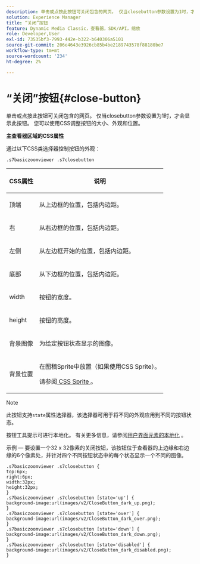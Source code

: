 ```yaml
---
description: 单击或点按此按钮可关闭包含的网页。 仅当closebutton参数设置为1时，才会显示此按钮。 您可以使用CSS调整按钮的大小、外观和位置。
solution: Experience Manager
title: “关闭”按钮
feature: Dynamic Media Classic，查看器，SDK/API，缩放
role: Developer,User
exl-id: 73535bf3-7993-442e-b322-b640306a5101
source-git-commit: 206e4643e3926cb85b4be2189743578f88180be7
workflow-type: tm+mt
source-wordcount: '234'
ht-degree: 2%

---
```


# “关闭”按钮{#close-button}

单击或点按此按钮可关闭包含的网页。 仅当closebutton参数设置为1时，才会显示此按钮。 您可以使用CSS调整按钮的大小、外观和位置。

<!--<a id="section_061E550C1C1D4DB2BD663A898895B38C"></a>-->

**主查看器区域的CSS属性**

通过以下CSS类选择器控制按钮的外观：

```
.s7basiczoomviewer .s7closebutton
```

<table id="table_94EE3F5BBE4547C0B4943471CEE7EDE4"> 
 <thead> 
  <tr> 
   <th colname="col1" class="entry"> <p> CSS属性 </p> </th> 
   <th colname="col2" class="entry"> <p>说明 </p> </th> 
  </tr> 
 </thead>
 <tbody> 
  <tr> 
   <td colname="col1"> <p> <span class="codeph"> 顶端 </span> </p> </td> 
   <td colname="col2"> <p>从上边框的位置，包括内边距。 </p> </td> 
  </tr> 
  <tr> 
   <td colname="col1"> <p> <span class="codeph"> 右 </span> </p> </td> 
   <td colname="col2"> <p>从右边框的位置，包括内边距。 </p> </td> 
  </tr> 
  <tr> 
   <td colname="col1"> <p> <span class="codeph"> 左侧 </span> </p> </td> 
   <td colname="col2"> <p>从左边框开始的位置，包括内边距。 </p> </td> 
  </tr> 
  <tr> 
   <td colname="col1"> <p> <span class="codeph"> 底部 </span> </p> </td> 
   <td colname="col2"> <p>从下边框的位置，包括内边距。 </p> </td> 
  </tr> 
  <tr> 
   <td colname="col1"> <p> <span class="codeph"> width </span> </p> </td> 
   <td colname="col2"> <p>按钮的宽度。 </p> </td> 
  </tr> 
  <tr> 
   <td colname="col1"> <p> <span class="codeph"> height </span> </p> </td> 
   <td colname="col2"> <p>按钮的高度。 </p> </td> 
  </tr> 
  <tr> 
   <td colname="col1"> <p> <span class="codeph"> 背景图像  </span> </p> </td> 
   <td colname="col2"> <p>为给定按钮状态显示的图像。 </p> </td> 
  </tr> 
  <tr> 
   <td colname="col1"> <p> <span class="codeph"> 背景位置  </span> </p> </td> 
   <td colname="col2"> <p> 在图稿Sprite中放置（如果使用CSS Sprite）。 </p> <p>请参阅<a href="../../../c-html5-s7-aem-asset-viewers/c-html5-20-basic-zoom-viewer-about/c-html5-20-basic-zoom-viewer-customizingviewer/c-html5-20-basic-zoom-viewer-customizingviewer.md#section-9b6d8d601cb441d08214dada7bb4eddc" format="dita" scope="local"> CSS Sprite </a>。 </p> </td> 
  </tr> 
 </tbody> 
</table>

>[!NOTE]
>
>此按钮支持`state`属性选择器，该选择器可用于将不同的外观应用到不同的按钮状态。

按钮工具提示可进行本地化。 有关更多信息，请参阅[用户界面元素的本地化](../../../c-html5-s7-aem-asset-viewers/c-html5-20-basic-zoom-viewer-about/c-html5-20-basic-zoom-viewer-localization.md#concept-cbfc39344c494eb7b9f6a272cff0cc74) 。

示例 — 要设置一个32 x 32像素的关闭按钮，该按钮位于查看器的上边缘和右边缘的6个像素处，并针对四个不同按钮状态中的每个状态显示一个不同的图像。

```
.s7basiczoomviewer .s7closebutton { 
top:6px; 
right:6px; 
width:32px; 
height:32px; 
} 
.s7basiczoomviewer .s7closebutton [state='up'] { 
background-image:url(images/v2/CloseButton_dark_up.png); 
} 
.s7basiczoomviewer .s7closebutton [state='over'] {  
background-image:url(images/v2/CloseButton_dark_over.png); 
} 
.s7basiczoomviewer .s7closebutton [state='down'] {  
background-image:url(images/v2/CloseButton_dark_down.png); 
} 
.s7basiczoomviewer .s7closebutton [state='disabled'] { 
background-image:url(images/v2/CloseButton_dark_disabled.png); 
}
```
